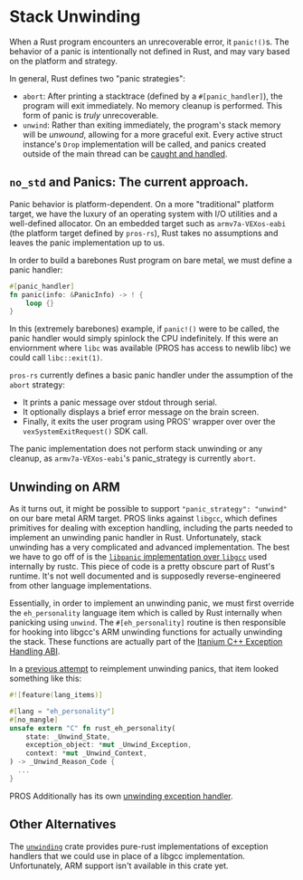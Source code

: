 # Stack Unwinding

When a Rust program encounters an unrecoverable error, it `panic!()`s. The behavior of a panic is intentionally not defined in Rust, and may vary based on the platform and strategy.

In general, Rust defines two "panic strategies":
- `abort`: After printing a stacktrace (defined by a `#[panic_handler]`), the program will exit immediately. No memory cleanup is performed. This form of panic is *truly* unrecoverable.
- `unwind`: Rather than exiting immediately, the program's stack memory will be *unwound*, allowing for a more graceful exit. Every active struct instance's `Drop` implementation will be called, and panics created outside of the main thread can be [caught and handled](https://doc.rust-lang.org/std/panic/fn.catch_unwind.html).

## `no_std` and Panics: The current approach.

Panic behavior is platform-dependent. On a more "traditional" platform target, we have the luxury of an operating system with I/O utilities and a well-defined allocator. On an embedded target such as `armv7a-VEXos-eabi` (the platform target defined by `pros-rs`), Rust takes no assumptions and leaves the panic implementation up to us.

In order to build a barebones Rust program on bare metal, we must define a panic handler:
```rs
#[panic_handler]
fn panic(info: &PanicInfo) -> ! {
    loop {}
}
```

In this (extremely barebones) example, if `panic!()` were to be called, the panic handler would simply spinlock the CPU indefinitely. If this were an enviornment where `libc` was available (PROS has access to newlib libc) we could call `libc::exit(1)`.

`pros-rs` currently defines a basic panic handler under the assumption of the `abort` strategy:
- It prints a panic message over stdout through serial.
- It optionally displays a brief error message on the brain screen.
- Finally, it exits the user program using PROS' wrapper over over the `vexSystemExitRequest()` SDK call.

The panic implementation does not perform stack unwinding or any cleanup, as `armv7a-VEXos-eabi`'s panic_strategy is currently `abort`.

## Unwinding on ARM

As it turns out, it might be possible to support `"panic_strategy": "unwind"` on our bare metal ARM target. PROS links against `libgcc`, which defines primitives for dealing with exception handling, including the parts needed to implement an unwinding panic handler in Rust. Unfortunately, stack unwinding has a very complicated and advanced implementation. The best we have to go off of is the [`libpanic` implementation over `libgcc`](https://github.com/rust-lang/rust/blob/c57393e4f8b88444fbf0985a81a2d662862f2733/library/std/src/sys/personality/gcc.rs) used internally by rustc. This piece of code is a pretty obscure part of Rust's runtime. It's not well documented and is supposedly reverse-engineered from other language implementations.

Essentially, in order to implement an unwinding panic, we must first override the `eh_personality` language item which is called by Rust internally when panicking using `unwind`. The `#[eh_personality]` routine is then responsible for hooking into libgcc's ARM unwinding functions for actually unwinding the stack. These functions are actually part of the [Itanium C++ Exception Handling ABI](https://itanium-cxx-abi.github.io/cxx-abi/abi-eh.html).

In a [previous attempt](https://github.com/pros-rs/pros-rs/compare/main...Tropix126:pros-rs:feat/panic-unwind) to reimplement unwinding panics, that item looked something like this:
```rs
#![feature(lang_items)]

#[lang = "eh_personality"]
#[no_mangle]
unsafe extern "C" fn rust_eh_personality(
    state: _Unwind_State,
    exception_object: *mut _Unwind_Exception,
    context: *mut _Unwind_Context,
) -> _Unwind_Reason_Code {
  ...
}
```

PROS Additionally has its own [unwinding exception handler](https://github.com/purduesigbots/pros/blob/master/src/system/unwind.c).

## Other Alternatives

The [`unwinding`](https://crates.io/crates/unwinding) crate provides pure-rust implementations of exception handlers that we could use in place of a libgcc implementation. Unfortunately, ARM support isn't available in this crate yet.
